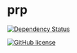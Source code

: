 # prp

[![Dependency Status](https://www.versioneye.com/user/projects/56db690d309a580038affe40/badge.svg?style=flat)](https://www.versioneye.com/user/projects/56db690d309a580038affe40)

[![GitHub license](https://img.shields.io/badge/license-GPLv3-blue.svg)](https://raw.githubusercontent.com/acdcjunior/prp/master/LICENSE?style=flat-square)